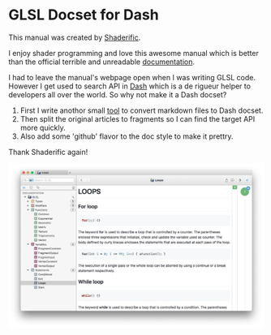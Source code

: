 # GLSL Docset for Dash

This manual was created by [Shaderific](http://www.shaderific.com/glsl/).

I enjoy shader programming and love this awesome manual which is better than the official terrible and unreadable [documentation](https://www.khronos.org/registry/OpenGL/index_gl.php).

I had to leave the manual's webpage open when I was writing GLSL code. However I get used to search API in [Dash](https://kapeli.com/dash) which is a de rigueur helper to developers all over the world. So why not make it a Dash docset?

1. First I write anothor small [tool](https://github.com/eyworldwide/markdown2dash) to convert markdown files to Dash docset. 
2. Then split the original articles to fragments so I can find the target API more quickly.
3. Also add some 'github' flavor to the doc style to make it prettry.

Thank Shaderific again!

![screenshot](./screenshoot.png)

